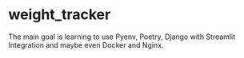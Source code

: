 # weight_tracker
The main goal is learning to use Pyenv, Poetry, Django with Streamlit Integration and maybe even Docker and Nginx.
